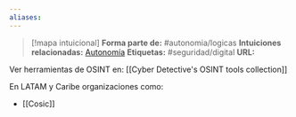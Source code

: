 ```yaml
---
aliases: 
--- 
```

> [!mapa intuicional]
> **Forma parte de:** #autonomia/logicas 
> **Intuiciones relacionadas:** [Autonomía](Autonomía.md)
> **Etiquetas:** #seguridad/digital 
> **URL:** 

Ver herramientas de OSINT en:
[[Cyber Detective's OSINT tools collection]]


En LATAM y Caribe organizaciones como:
- [[Cosic]]



